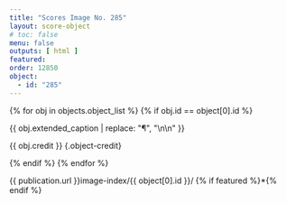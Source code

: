 ```yaml
---
title: "Scores Image No. 285"
layout: score-object
# toc: false
menu: false
outputs: [ html ]
featured: 
order: 12850
object:
  - id: "285"
---
```


{% for obj in objects.object_list %}
{% if obj.id == object[0].id %}

{{ obj.extended_caption | replace: "¶", "\n\n" }}

{{ obj.credit }} {.object-credit}

{% endif %}
{% endfor %}

<div class="object-credit object-url is-print-only">

{{ publication.url }}image-index/{{ object[0].id }}/ {% if featured %}*{% endif %}

</div>

